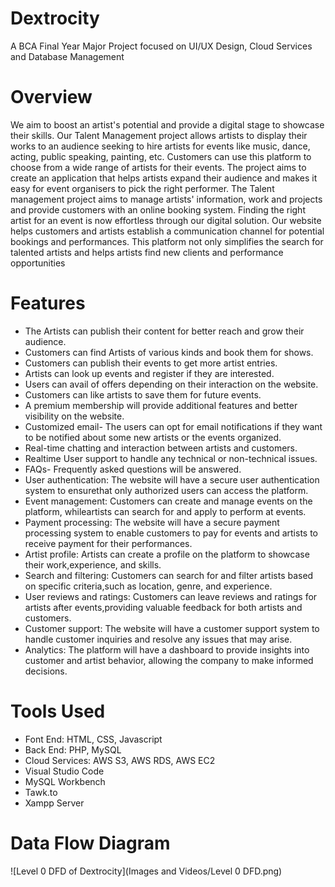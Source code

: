 # Dextrocity
A BCA Final Year Major Project focused on UI/UX Design, Cloud Services and Database Management

# Overview
We aim to boost an artist's potential and provide a digital stage to showcase their skills. Our Talent Management project allows artists to display their works to an audience seeking to hire artists for events like music, dance, acting, public speaking, painting, etc. Customers can use this platform to choose from a wide range of artists for their events. The project aims to create an application that helps artists expand their audience and makes it easy for 
event organisers to pick the right performer. The Talent management project aims to 
manage artists' information, work and projects and provide customers with an online 
booking system. Finding the right artist for an event is now effortless through our digital 
solution. Our website helps customers and artists establish a communication channel for 
potential bookings and performances. This platform not
only simplifies the search for talented artists and helps artists find new clients and 
performance opportunities

# Features
* The Artists can publish their content for better reach and grow their audience.
* Customers can find Artists of various kinds and book them for shows.
* Customers can publish their events to get more artist entries.
* Artists can look up events and register if they are interested.
* Users can avail of offers depending on their interaction on the website.
* Customers can like artists to save them for future events.
* A premium membership will provide additional features and better visibility on the website.
* Customized email- The users can opt for email notifications if they want to be notified about some new artists or the events organized.
* Real-time chatting and interaction between artists and customers.
* Realtime User support to handle any technical or non-technical issues.
* FAQs- Frequently asked questions will be answered.
* User authentication: The website will have a secure user authentication system to ensurethat only authorized users can access the platform.
* Event management: Customers can create and manage events on the platform, whileartists can search for and apply to perform at events.
* Payment processing: The website will have a secure payment processing system to enable customers to pay for events and artists to receive payment for their performances.
* Artist profile: Artists can create a profile on the platform to showcase their work,experience, and skills.
* Search and filtering: Customers can search for and filter artists based on specific criteria,such as location, genre, and experience.
* User reviews and ratings: Customers can leave reviews and ratings for artists after events,providing valuable feedback for both artists and customers.
* Customer support: The website will have a customer support system to handle customer inquiries and resolve any issues that may arise.
* Analytics: The platform will have a dashboard to provide insights into customer and artist behavior, allowing the company to make informed decisions.

# Tools Used
* Font End: HTML, CSS, Javascript
* Back End: PHP, MySQL
* Cloud Services: AWS S3, AWS RDS, AWS EC2
* Visual Studio Code
* MySQL Workbench
* Tawk.to
* Xampp Server

# Data Flow Diagram
![Level 0 DFD of Dextrocity](Images and Videos/Level 0 DFD.png)


